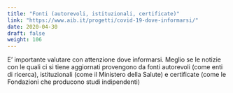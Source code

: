 ```yaml
---
title: "Fonti (autorevoli, istituzionali, certificate)"
link: "https://www.aib.it/progetti/covid-19-dove-informarsi/"
date: 2020-04-30
draft: false
weight: 106
---
```


E’ importante valutare con attenzione dove informarsi. Meglio se le notizie con le quali ci si tiene aggiornati provengono da fonti autorevoli (come enti di ricerca), istituzionali (come il Ministero della Salute) e certificate (come le Fondazioni che producono studi indipendenti)
